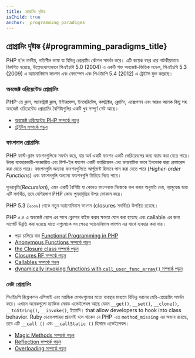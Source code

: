 ```yaml
---
title: প্রোগ্রামিং দৃষ্টান্ত
isChild: true
anchor:  programming_paradigms
---
```


## প্রোগ্রামিং দৃষ্টান্ত {#programming_paradigms_title}

PHP হ'ল নমনীয়, গতিশীল ভাষা যা বিভিন্ন প্রোগ্রামিং কৌশল সমর্থন করে। এটি কয়েক বছর ধরে নাটকীয়ভাবে বিকশিত হয়েছে, উল্লেখযোগ্যভাবে পিএইচপি 5.0 (2004) এ একটি শক্ত অবজেক্ট-ভিত্তিক মডেল, পিএইচপি 5.3 (2009) এ অ্যানোনিমাস ফাংশন এবং নেমস্পেস এবং পিএইচপি 5.4 (2012) এ ট্রেইটস যুক্ত করেছে।

### অবজেক্ট ওরিয়েন্টেড প্রোগ্রামিং

PHP-তে ক্লাস, অ্যাবস্ট্রাক্ট ক্লাস, ইন্টারফেস, ইনহেরিটেন্স, কন্সট্রাক্টর, ক্লোনিং, এক্সেপশন এবং আরও অনেক কিছু সহ অবজেক্ট ওরিয়েন্টেড প্রোগ্রামিং বৈশিষ্ট্যগুলির একটি খুব সম্পূর্ণ সেট আছে।

* [অবজেক্ট ওরিয়েন্টেড PHP সম্পর্কে পড়ুন][oop]
* [ট্রেইটস সম্পর্কে পড়ুন][traits]

### ফাংশনাল প্রোগ্রামিং

PHP ফার্স্ট-ক্লাস  ফাংশনগুলিকে সমর্থন করে, যার অর্থ একটি ফাংশন একটি ভেরিয়েবলের জন্য বরাদ্দ করা যেতে পারে। উভয় ব্যবহারকারী-সংজ্ঞায়িত এবং বিল্ট-ইন ফাংশন একটি ভ্যারিয়েবল এবং ডায়নামিক ভাবে ইনভোক দ্বারা রেফারেন্স করা যেতে পারে। ফাংশনগুলি অন্যান্য ফাংশনগুলিতে আর্গুমেন্ট হিসাবে পাস করা যেতে পারে (_Higher-order Functions_) এবং ফাংশনগুলি অন্যান্য ফাংশনগুলি ফিরিয়ে দিতে পারে।

পুনরাবৃত্তি(_Recursion_), এমন একটি বৈশিষ্ট্য যা কোনও ফাংশনকে নিজেকে কল করার অনুমতি দেয়, ল্যাঙ্গুয়েজ দ্বারা এটি সমর্থিত, তবে বেশিরভাগ PHP কোড পুনরাবৃত্তির উপর ফোকাস  করে।

PHP 5.3 (২০০৯) থেকে নতুন অ্যানোনিমাস ফাংশন (closures সমর্থিত) উপস্থিত রয়েছে।

PHP ৫.৪ এ অবজেক্ট স্কোপ এর সাথে ক্লোসার বাইন্ড করার ক্ষমতা যোগ করা হয়েছে এবং callable এর জন্য সাপোর্ট উন্নতি করা হয়েছে যাতে এগুলোকে সব ক্ষেত্রে অ্যানোনিমাস ফাংশন এর সাথে ব্যবহার করা যায়।

* পড়া চালিয়ে যান [Functional Programming in PHP](/pages/Functional-Programming.html)
* [Anonymous Functions সম্পর্কে পড়ুন][anonymous-functions]
* [the Closure class সম্পর্কে পড়ুন][closure-class]
* [Closures RF সম্পর্কে পড়ুন][closures-rfc]
* [Callables সম্পর্কে পড়ুন][callables]
* [dynamically invoking functions with `call_user_func_array()` সম্পর্কে পড়ুন][call-user-func-array]

### মেটা প্রোগ্রামিং

পিএইচপি রিফ্লেকশন এপিআই এবং ম্যাজিক মেথডগুলোর মতো ব্যবস্থার মাধ্যমে বিভিন্ন ধরনের মেটা-প্রোগ্রামিং সমর্থন করে। এখানে অনেকগুলো ম্যাজিক মেথড এভেইলেবল আছে যেমন `__get()`, `__set()`, `__clone()`, `__toString()`, `__invoke()`, ইত্যাদি। that allow developers to hook into class behavior. Ruby ডেভেলপাররা প্রায়শই বলে থাকেন যে PHP -তে `method_missing` এর অভাব রয়েছে, তবে এটি `__call ()` এবং `__callStatic ()` হিসাবে এভেইলেবল।

* [Magic Methods সম্পর্কে পড়ুন][magic-methods]
* [Reflection সম্পর্কে পড়ুন][reflection]
* [Overloading সম্পর্কে পড়ুন][overloading]


[oop]: https://secure.php.net/language.oop5
[traits]: https://secure.php.net/language.oop5.traits
[anonymous-functions]: https://secure.php.net/functions.anonymous
[closure-class]: https://secure.php.net/class.closure
[closures-rfc]: https://wiki.php.net/rfc/closures
[callables]: https://secure.php.net/language.types.callable
[call-user-func-array]: https://secure.php.net/function.call-user-func-array
[magic-methods]: https://secure.php.net/language.oop5.magic
[reflection]: https://secure.php.net/intro.reflection
[overloading]: https://secure.php.net/language.oop5.overloading

